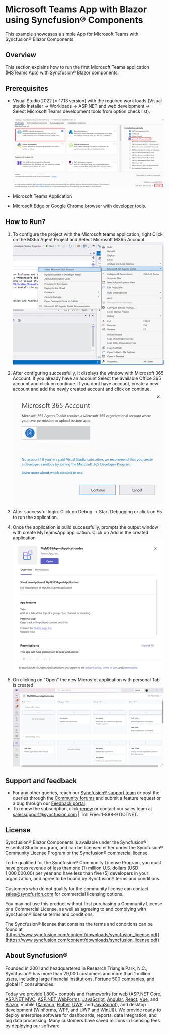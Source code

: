 # Microsoft Teams App with Blazor using Syncfusion&reg; Components
This example showcases a simple App for Microsoft Teams with Syncfusion&reg; Blazor Components.


## Overview

This section explains how to  run the first Microsoft Teams application (MSTeams App) with Syncfusion&reg; Blazor components.

## Prerequisites

* Visual Studio 2022 [> 17.13 version] with the required work loads (Visual studio Installer -> Workloads -> ASP.NET and web development -> Select Microsoft Teams development tools from option check list).

    ![workload installation](Images/workload-install.png)

* Microsoft Teams Application

* Microsoft Edge or Google Chrome browser with developer tools.

## How to Run?

1. To configure the project with the Microsoft teams application, right Click on the M365 Agent Project and Select Microsoft M365 Account.
![Configure dependecies with MS Teams Application](Images/configure-teams-dependencies.png)

2. After configuring successfully, it displays the window with Microsoft 365 Account. If you already have an account Select the available Office 365 account and click on continue. If you dont have account, create a new account and add the newly created account and click on continue.
![Select the MS365 account to SignIn](Images/ms365-account-select.png)

3. After successful login. Click on Debug -> Start Debugging or click on F5 to run the application.

4. Once the application is build successfully, prompts the output window with create MyTeamsApp application. Click on Add in the created application
![Newly created teams application](Images/new-teams-app.png)


5. On clicking on "Open" the new Microsfot application with personal Tab is created.
![New Teams application with Personal Tab](Images/output-msteams-syncfusion.png)

## Support and feedback

* For any other queries, reach our [Syncfusion&reg; support team](https://www.syncfusion.com/support/directtrac/incidents/newincident) or post the queries through the [Community forums](https://www.syncfusion.com/forums) and submit a feature request or a bug through our [Feedback portal](https://www.syncfusion.com/feedback).
* To renew the subscription, click [renew](https://www.syncfusion.com/sales/products) or contact our sales team at salessupport@syncfusion.com | Toll Free: 1-888-9 DOTNET.


## License

Syncfusion&reg;  Blazor Components is available under the Syncfusion&reg; Essential Studio program, and can be licensed either under the Syncfusion&reg; Community License Program or the Syncfusion&reg; commercial license.

To be qualified for the Syncfusion&reg; Community License Program, you must have gross revenue of less than one (1) million U.S. dollars (USD 1,000,000.00) per year and have less than five (5) developers in your organization, and agree to be bound by Syncfusion&reg; terms and conditions.

Customers who do not qualify for the community license can contact sales@syncfusion.com for commercial licensing options.

You may not use this product without first purchasing a Community License or a Commercial License, as well as agreeing to and complying with Syncfusion&reg; license terms and conditions.

The Syncfusion&reg; license that contains the terms and conditions can be found at
[https://www.syncfusion.com/content/downloads/syncfusion_license.pdf](https://www.syncfusion.com/content/downloads/syncfusion_license.pdf)

## About Syncfusion&reg;

Founded in 2001 and headquartered in Research Triangle Park, N.C., Syncfusion&reg; has more than 29,000 customers and more than 1 million users, including large financial institutions, Fortune 500 companies, and global IT consultancies.

Today we provide 1,800+ controls and frameworks for web ([ASP.NET Core](https://www.syncfusion.com/aspnet-core-ui-controls), [ASP.NET MVC](https://www.syncfusion.com/aspnet-mvc-ui-controls), [ASP.NET WebForms](https://www.syncfusion.com/jquery/aspnet-web-forms-ui-controls), [JavaScript](https://www.syncfusion.com/javascript-ui-controls), [Angular](https://www.syncfusion.com/angular-ui-components), [React](https://www.syncfusion.com/react-ui-components), [Vue](https://www.syncfusion.com/vue-ui-components), and [Blazor](https://www.syncfusion.com/blazor-components), mobile ([Xamarin](https://www.syncfusion.com/xamarin-ui-controls), [Flutter](https://www.syncfusion.com/flutter-widgets), [UWP](https://www.syncfusion.com/uwp-ui-controls), and [JavaScript](https://www.syncfusion.com/javascript-ui-controls)), and desktop development ([WinForms](https://www.syncfusion.com/winforms-ui-controls), [WPF](https://www.syncfusion.com/wpf-ui-controls), and [UWP](https://www.syncfusion.com/uwp-ui-controls) and [WinUI](https://www.syncfusion.com/winui-controls))). We provide ready-to deploy enterprise software for dashboards, reports, data integration, and big data processing. Many customers have saved millions in licensing fees by deploying our software
